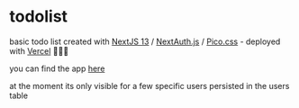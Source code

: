 # todolist

basic todo list created with [NextJS 13](https://nextjs.org/) / [NextAuth.js](https://next-auth.js.org/) / [Pico.css](https://picocss.com/) - deployed with [Vercel](https://vercel.com) 🧑🏻‍🏭

you can find the app [here](https://todolist-mxsti.vercel.app/)

at the moment its only visible for a few specific users persisted in the users table

